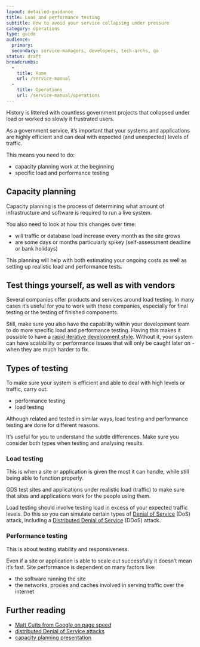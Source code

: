 ```yaml
---
layout: detailed-guidance
title: Load and performance testing
subtitle: How to avoid your service collapsing under pressure
category: operations
type: guide
audience:
  primary: 
  secondary: service-managers, developers, tech-archs, qa
status: draft
breadcrumbs:
  -
    title: Home
    url: /service-manual
  -
    title: Operations
    url: /service-manual/operations
---
```


History is littered with countless government projects that collapsed under load or worked so slowly it frustrated users.

As a government service, it’s important that your systems and applications are highly efficient and can deal with expected (and unexpected) levels of traffic.

This means you need to do:

* capacity planning work at the beginning
* specific load and performance testing

## Capacity planning

Capacity planning is the process of determining what amount of infrastructure and software is required to run a live system.

You also need to look at how this changes over time:

* will traffic or database load increase every month as the site grows
* are some days or months particularly spikey (self-assessment deadline or bank holidays)

This planning will help with both estimating your ongoing costs as well as setting up realistic load and performance tests.

## Test things yourself, as well as with vendors

Several companies offer products and services around load testing. In many cases it’s useful for you to work with these companies, especially for final testing or the testing of finished components.

Still, make sure you also have the capability within your development team to do more specific load and performance testing. Having this makes it possible to have a [rapid iterative development style](/service-manual/agile). Without it, your system can have scalability or performance issues that will only be caught later on - when they are much harder to fix.

## Types of testing

To make sure your system is efficient and able to deal with high levels or traffic, carry out:

* performance testing
* load testing

Although related and tested in similar ways, load testing and performance testing are done for different reasons.

It’s useful for you to understand the subtle differences. Make sure you consider both types when testing and analysing results.

### Load testing

This is when a site or application is given the most it can handle, while still being able to function properly.

GDS test sites and applications under realistic load (traffic) to make sure that sites and applications work for the people using them.

Load testing should involve testing load in excess of your expected traffic levels. Do this so you can simulate certain types of [Denial of Service](http://en.wikipedia.org/wiki/Denial-of-service_attack) (DoS) attack, including a [Distributed Denial of Service](http://en.wikipedia.org/wiki/Denial-of-service_attack#Distributed_attack) (DDoS) attack.

### Performance testing

This is about testing stability and responsiveness.

Even if a site or application is able to scale out successfully it doesn’t mean it’s fast. Site performance is dependent on many factors like:

* the software running the site
* the networks, proxies and caches involved in serving traffic over the internet

## Further reading

* [Matt Cutts from Google on page speed](http://www.mattcutts.com/blog/site-speed/)
* [distributed Denial of Service attacks](http://en.wikipedia.org/wiki/Denial-of-service_attack)
* [capacity planning presentation](http://www.slideshare.net/jallspaw/velocity2008-capacity-management1-484676)
